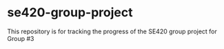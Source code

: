 # se420-group-project
This repository is for tracking the progress of the SE420 group project for Group #3
